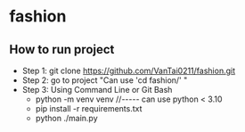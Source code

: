 # fashion

## How to run project 

* Step 1: git clone https://github.com/VanTai0211/fashion.git
* Step 2: go to project "Can use  'cd fashion/' "
* Step 3: Using Command Line or Git Bash
  * python -m venv venv   //----- can use python < 3.10
  * pip install -r requirements.txt
  * python ./main.py
